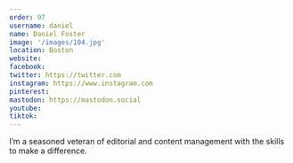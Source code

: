 ```yaml
---
order: 97
username: daniel
name: Daniel Foster
image: '/images/104.jpg'
location: Boston
website:
facebook:
twitter: https://twitter.com
instagram: https://www.instagram.com
pinterest:
mastodon: https://mastodon.social
youtube:
tiktok:
---
```

I’m a seasoned veteran of editorial and content management with the skills to make a difference.